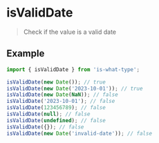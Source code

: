 # isValidDate

> Check if the value is a valid date

## Example

```js
import { isValidDate } from 'is-what-type';

isValidDate(new Date()); // true
isValidDate(new Date('2023-10-01')); // true
isValidDate(new Date(NaN)); // false
isValidDate('2023-10-01'); // false
isValidDate(123456789); // false
isValidDate(null); // false
isValidDate(undefined); // false
isValidDate({}); // false
isValidDate(new Date('invalid-date')); // false
```
